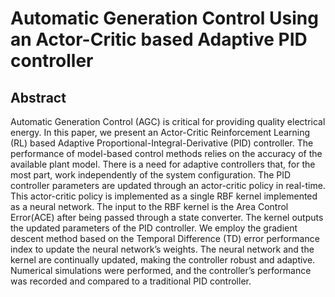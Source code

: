 # Automatic Generation Control Using an Actor-Critic based Adaptive PID controller

## Abstract

Automatic Generation Control (AGC) is critical for providing quality electrical energy. In this paper, we present an Actor-Critic Reinforcement Learning (RL) based Adaptive Proportional-Integral-Derivative (PID) controller. The performance of model-based control methods relies on the accuracy of the available plant model. There is a need for adaptive controllers that, for the most part, work independently of the system configuration. The PID controller parameters are updated through an actor-critic policy in real-time. This actor-critic policy is implemented as a single RBF kernel implemented as a neural network. The input to the RBF kernel is the Area Control Error(ACE) after being passed through a state converter. The kernel outputs the updated parameters of the PID controller. We employ the gradient descent method based on the Temporal Difference (TD) error performance index to update the neural network’s weights. The neural network and the kernel are continually updated, making the controller robust and adaptive. Numerical simulations were performed, and the controller’s performance was recorded and compared to a traditional PID controller.
